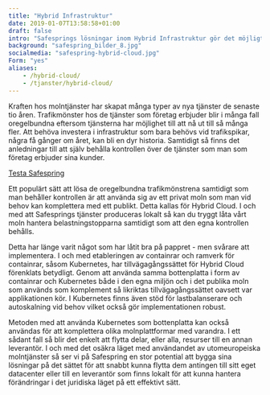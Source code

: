 ```yaml
---
title: "Hybrid Infrastruktur"
date: 2019-01-07T13:58:58+01:00
draft: false
intro: "Safesprings lösningar inom Hybrid Infrastruktur gör det möjligt för dig att kombinera kraften i molnet med din egen “on prem” eller managerad infrastruktur."
background: "safespring_bilder_8.jpg"
socialmedia: "safespring-hybrid-cloud.jpg"
Form: "yes"
aliases:
    - /hybrid-cloud/
    - /tjanster/hybrid-cloud/
---
```

Kraften hos molntjänster har skapat många typer av nya tjänster  de senaste tio åren. Trafikmönster hos de tjänster som företag erbjuder blir i många fall oregelbundna eftersom  tjänsterna har möjlighet till att nå ut till så många fler. Att behöva investera i infrastruktur som bara behövs vid trafikspikar, några få gånger om året, kan bli en dyr historia. Samtidigt så finns det anledningar till att själv behålla kontrollen över de tjänster som man som företag erbjuder sina kunder.

<a href="#testa-safespring" id="text-button">Testa Safespring</a>

Ett populärt sätt att lösa de oregelbundna trafikmönstrena samtidigt som man behåller kontrollen är att använda sig av ett privat moln som man vid behov kan komplettera med ett publikt. Detta kallas för Hybrid Cloud. I och med att Safesprings tjänster produceras lokalt  så kan du tryggt låta vårt moln hantera belastningstopparna samtidigt som att den egna kontrollen behålls.

Detta har länge varit något som har låtit bra på pappret - men svårare att implementera. I och med etableringen av containrar och ramverk för containrar, såsom Kubernetes, har tillvägagångssättet för Hybrid Cloud förenklats betydligt. Genom att använda samma bottenplatta i form av containrar och Kubernetes både i den egna miljön och i det publika moln som används som komplement så likriktas tillvägagångssättet oavsett var applikationen kör. I Kubernetes finns även stöd för lastbalanserare och autoskalning vid behov vilket också gör implementationen robust.

Metoden med att använda Kubernetes som bottenplatta kan också användas för att komplettera olika molnplattformar med varandra. I ett sådant fall så blir det enkelt att flytta delar, eller alla, resurser till en annan leverantör. I och med det osäkra läget med användandet av utomeuropeiska molntjänster så ser vi på Safespring en stor potential att bygga sina lösningar på det sättet för att snabbt kunna flytta dem antingen till sitt eget datacenter eller till en leverantör som finns lokalt för att kunna hantera förändringar i det juridiska läget på ett effektivt sätt.
